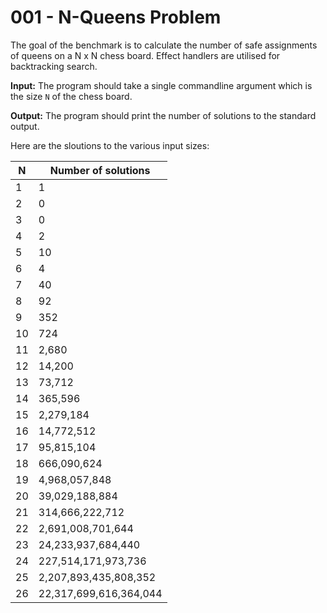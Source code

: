 # 001 - N-Queens Problem

The goal of the benchmark is to calculate the number of safe assignments of
queens on a N x N chess board. Effect handlers are utilised for backtracking
search.

**Input:** The program should take a single commandline argument which is the
size `N` of the chess board.

**Output:** The program should print the number of solutions to the standard
output.

Here are the sloutions to the various input sizes:

| N | Number of solutions |
|---|---------------------|
| 1 | 1 |
| 2 | 0 |
| 3 | 0 |
| 4 | 2 |
| 5 | 10 |
| 6 | 4 |
| 7 | 40 |
| 8 | 92 |
| 9 | 352 |
| 10 | 724 |
| 11 | 2,680 |
| 12 | 14,200 |
| 13 | 73,712 |
| 14 | 365,596 |
| 15 | 2,279,184 |
| 16 | 14,772,512 |
| 17 | 95,815,104 |
| 18 | 666,090,624 |
| 19 | 4,968,057,848 |
| 20 | 39,029,188,884 |
| 21 | 314,666,222,712 |
| 22 | 2,691,008,701,644 |
| 23 | 24,233,937,684,440 |
| 24 | 227,514,171,973,736 |
| 25 | 2,207,893,435,808,352 |
| 26 | 22,317,699,616,364,044 |
